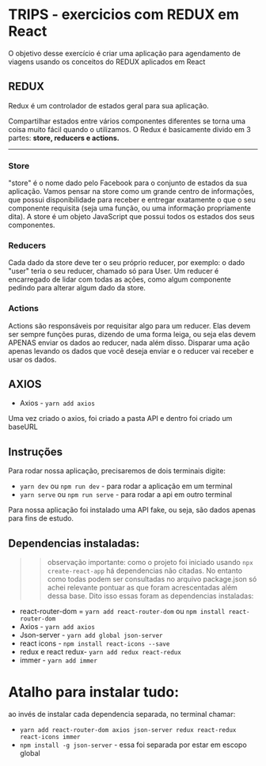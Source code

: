 # TRIPS - exercicios com REDUX em React

O objetivo desse exercício é criar uma aplicação para agendamento de viagens usando os conceitos do REDUX aplicados em React

## REDUX

Redux é um controlador de estados geral para sua aplicação.

Compartilhar estados entre vários componentes diferentes se torna uma coisa muito fácil quando o utilizamos. O Redux é basicamente divido em 3 partes: **store, reducers e actions.**

---

### Store

"store" é o nome dado pelo Facebook para o conjunto de estados da sua aplicação. Vamos pensar na store como um grande centro de informações, que possui disponibilidade para receber e entregar exatamente o que o seu componente requisita (seja uma função, ou uma informação propriamente dita). A store é um objeto JavaScript que possui todos os estados dos seus componentes.

### Reducers

Cada dado da store deve ter o seu próprio reducer, por exemplo: o dado "user" teria o seu reducer, chamado só para User. Um reducer é encarregado de lidar com todas as ações, como algum componente pedindo para alterar algum dado da store.

### Actions

Actions são responsáveis por requisitar algo para um reducer. Elas devem ser sempre funções puras, dizendo de uma forma leiga, ou seja elas devem APENAS enviar os dados ao reducer, nada além disso. Disparar uma ação apenas levando os dados que você deseja enviar e o reducer vai receber e usar os dados.

## AXIOS

- Axios - `yarn add axios`

Uma vez criado o axios, foi criado a pasta API e dentro foi criado um baseURL

## Instruções

Para rodar nossa aplicação, precisaremos de dois terminais digite:

- `yarn dev` ou `npm run dev` - para rodar a aplicação em um terminal
- `yarn serve` ou `npm run serve` - para rodar a api em outro terminal

Para nossa aplicação foi instalado uma API fake, ou seja, são dados apenas para fins de estudo.

## Dependencias instaladas:

> > observação importante: como o projeto foi iniciado usando `npx create-react-app` há dependencias não citadas. No entanto como todas podem ser consultadas no arquivo package.json só achei relevante pontuar as que foram acrescentadas além dessa base.
> > Dito isso essas foram as dependencias instaladas:

- react-router-dom = `yarn add react-router-dom` ou `npm install react-router-dom`
- Axios - `yarn add axios`
- Json-server - `yarn add global json-server`
- react icons - `npm install react-icons --save`
- redux e react redux- `yarn add redux react-redux`
- immer - `yarn add immer`

# Atalho para instalar tudo:

ao invés de instalar cada dependencia separada, no terminal chamar:

- `yarn add react-router-dom axios json-server redux react-redux react-icons immer`
- `npm install -g json-server` - essa foi separada por estar em escopo global
